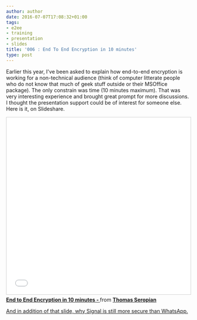 ```yaml
---
author: author
date: 2016-07-07T17:08:32+01:00
tags:
- e2ee
- training
- presentation
- slides
title: '006 : End To End Encryption in 10 minutes'
type: post
---
```

Earlier this year, I've been asked to explain how end-to-end encryption is working for a non-technical audience (think of computer litterate people who do not know that much of geek stuff outside or their MSOffice package). The only constrain was time (10 minutes maximum).
That was very interesting experience and brought great prompt for more discussions. I thought the presentation support could be of interest for someone else.
Here is it, on Slideshare.

<iframe src="//www.slideshare.net/slideshow/embed_code/key/xm4SNqRXFu3bVQ" width="595" height="485" frameborder="0" marginwidth="0" marginheight="0" scrolling="no" style="border:1px solid #CCC; border-width:1px; margin-bottom:5px; max-width: 100%;" allowfullscreen> </iframe> <div style="margin-bottom:5px"> <strong> <a href="//www.slideshare.net/followtheway/end-to-end-encryption-in-10-minutes" title="End to End Encryption in 10 minutes - " target="_blank">End to End Encryption in 10 minutes - </a> </strong> from <strong><a href="//www.slideshare.net/followtheway" target="_blank">Thomas Seropian</a></strong> </div>

[And in addition of that slide, why Signal is still more secure than WhatsApp.](https://securityinabox.org/en/blog/23-05-2016/why-we-still-recommend-signal-over-whatsapp)
